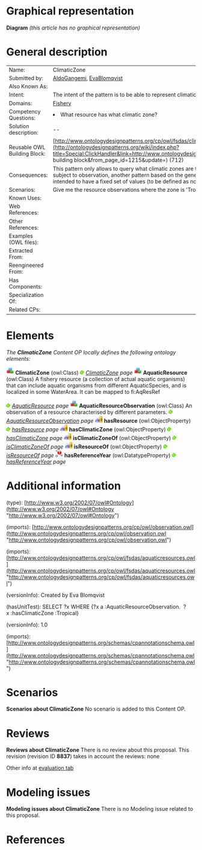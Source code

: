 #  Graphical representation


__Diagram__
_(this article has no graphical representation)_



#  General description




|  |  |
| --- | --- |
|  Name: |  ClimaticZone |
|  Submitted by: | [AldoGangemi](../User/AldoGangemi.md "User:AldoGangemi"), [EvaBlomqvist](../User/EvaBlomqvist.md "User:EvaBlomqvist") |
|  Also Known As: |  |
|  Intent: |  The intent of the pattern is to be able to represent climatic zones for aquatic resources. |
|  Domains: | [Fishery](../Community/Fishery.md "Community:Fishery") |
|  Competency Questions: | <li> What resource has what climatic zone?</li> |
|  Solution description: |  -- |
|  Reusable OWL Building Block: | [http://www.ontologydesignpatterns.org/cp/owl/fsdas/climaticzone.owl](http://ontologydesignpatterns.org/wiki/index.php?title=Special:ClickHandler&link=http://www.ontologydesignpatterns.org/cp/owl/fsdas/climaticzone.owl&message=OWL building block&from_page_id=1215&update=) (712) |
|  Consequences: |  This pattern only allows to query what climatic zones are typical of an aquatic resource. Whereas such values can be subject to observation, another pattern based on the generic 'observation' pattern should be used.The climatic zone is intended to have a fixed set of values (to be defined as nominals) but this is not explicit in the pattern. |
|  Scenarios: |  Give me the resource observations where the zone is 'Tropical' |
|  Known Uses: |  |
|  Web References: |  |
|  Other References: |  |
|  Examples (OWL files): |  |
|  Extracted From: |  |
|  Reengineered From: |  |
|  Has Components: |  |
|  Specialization Of: |  |
|  Related CPs: |  |


  




#  Elements


_The __ClimaticZone__ Content OP locally defines the following ontology elements:_



[![Class](./20px-Class.gif)](../Image/Class.gif.md "Class") __ClimaticZone__ (owl:Class) 
 [![](./11px-ArrowRight.gif)](../Image/ArrowRight.gif.md "ArrowRight.gif") _[ClimaticZone](./ClimaticZone.md "Submissions:ClimaticZone/ClimaticZone") page_
[![Class](./20px-Class.gif)](../Image/Class.gif.md "Class") __AquaticResource__ (owl:Class) A fishery resource (a collection of actual aquatic organisms) that can include aquatic organisms from different AquaticSpecies, and is localized in some WaterArea.
It can be mapped to fi:AqResRef 



 [![](./11px-ArrowRight.gif)](../Image/ArrowRight.gif.md "ArrowRight.gif") _[AquaticResource](./AquaticResourceObservation/AquaticResource.md "Submissions:ClimaticZone/AquaticResource") page_
[![Class](./20px-Class.gif)](../Image/Class.gif.md "Class") __AquaticResourceObservation__ (owl:Class) An observation of a resource characterised by different parameters. 
 [![](./11px-ArrowRight.gif)](../Image/ArrowRight.gif.md "ArrowRight.gif") _[AquaticResourceObservation](./AquaticResourceObservation.md "Submissions:ClimaticZone/AquaticResourceObservation") page_
[![ObjectProperty](./20px-ObjectProperty.gif)](../Image/ObjectProperty.gif.md "ObjectProperty") __hasResource__ (owl:ObjectProperty) 
 [![](./11px-ArrowRight.gif)](../Image/ArrowRight.gif.md "ArrowRight.gif") _[hasResource](./AquaticResourceObservation/hasResource.md "Submissions:ClimaticZone/hasResource") page_
[![ObjectProperty](./20px-ObjectProperty.gif)](../Image/ObjectProperty.gif.md "ObjectProperty") __hasClimaticZone__ (owl:ObjectProperty) 
 [![](./11px-ArrowRight.gif)](../Image/ArrowRight.gif.md "ArrowRight.gif") _[hasClimaticZone](./AquaticResourceObservation/hasClimaticZone.md "Submissions:ClimaticZone/hasClimaticZone") page_
[![ObjectProperty](./20px-ObjectProperty.gif)](../Image/ObjectProperty.gif.md "ObjectProperty") __isClimaticZoneOf__ (owl:ObjectProperty) 
 [![](./11px-ArrowRight.gif)](../Image/ArrowRight.gif.md "ArrowRight.gif") _[isClimaticZoneOf](./AquaticResourceObservation/isClimaticZoneOf.md "Submissions:ClimaticZone/isClimaticZoneOf") page_
[![ObjectProperty](./20px-ObjectProperty.gif)](../Image/ObjectProperty.gif.md "ObjectProperty") __isResourceOf__ (owl:ObjectProperty) 
 [![](./11px-ArrowRight.gif)](../Image/ArrowRight.gif.md "ArrowRight.gif") _[isResourceOf](./AquaticResourceObservation/isResourceOf.md "Submissions:ClimaticZone/isResourceOf") page_
[![DatatypeProperty](./20px-DatatypeProperty.gif)](../Image/DatatypeProperty.gif.md "DatatypeProperty") __hasReferenceYear__ (owl:DatatypeProperty) 
 [![](./11px-ArrowRight.gif)](../Image/ArrowRight.gif.md "ArrowRight.gif") _[hasReferenceYear](./AquaticResourceObservation/hasReferenceYear.md "Submissions:ClimaticZone/hasReferenceYear") page_
#  Additional information


(type): [http://www.w3.org/2002/07/owl#Ontology](http://www.w3.org/2002/07/owl#Ontology "http://www.w3.org/2002/07/owl#Ontology")


(imports): [http://www.ontologydesignpatterns.org/cp/owl/observation.owl](http://www.ontologydesignpatterns.org/cp/owl/observation.owl "http://www.ontologydesignpatterns.org/cp/owl/observation.owl")


(imports): [http://www.ontologydesignpatterns.org/cp/owl/fsdas/aquaticresources.owl](http://www.ontologydesignpatterns.org/cp/owl/fsdas/aquaticresources.owl "http://www.ontologydesignpatterns.org/cp/owl/fsdas/aquaticresources.owl")


(versionInfo): Created by Eva Blomqvist


(hasUnitTest): SELECT ?x WHERE {?x a :AquaticResourceObservation.  ?x :hasClimaticZone :Tropical}


(versionInfo): 1.0


(imports): [http://www.ontologydesignpatterns.org/schemas/cpannotationschema.owl](http://www.ontologydesignpatterns.org/schemas/cpannotationschema.owl "http://www.ontologydesignpatterns.org/schemas/cpannotationschema.owl")



#  Scenarios



__Scenarios about ClimaticZone__
No scenario is added to this Content OP.




#  Reviews



__Reviews about ClimaticZone__
There is no review about this proposal.
This revision (revision ID __8837__) takes in account the reviews: none


Other info at [evaluation tab](http://ontologydesignpatterns.org/wiki/index.php?title=Submissions:ClimaticZone&action=evaluation "http://ontologydesignpatterns.org/wiki/index.php?title=Submissions:ClimaticZone&action=evaluation")




  




#  Modeling issues



__Modeling issues about ClimaticZone__
There is no Modeling issue related to this proposal.




  




#  References